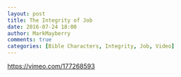 ```yaml
---
layout: post
title: The Integrity of Job
date: 2016-07-24 18:00
author: MarkMayberry
comments: true
categories: [Bible Characters, Integrity, Job, Video]
---
```

https://vimeo.com/177268593
